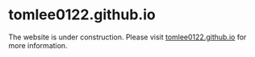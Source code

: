 # tomlee0122.github.io

The website is under construction. Please visit [tomlee0122.github.io](https://tomlee0122.github.io) for more information.
